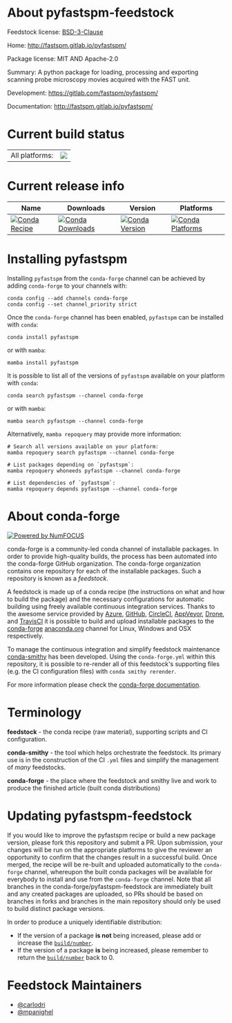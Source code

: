 About pyfastspm-feedstock
=========================

Feedstock license: [BSD-3-Clause](https://github.com/conda-forge/pyfastspm-feedstock/blob/main/LICENSE.txt)

Home: http://fastspm.gitlab.io/pyfastspm/

Package license: MIT AND Apache-2.0

Summary: A python package for loading, processing and exporting scanning probe microscopy movies acquired with the FAST unit.

Development: https://gitlab.com/fastspm/pyfastspm/

Documentation: http://fastspm.gitlab.io/pyfastspm/

Current build status
====================


<table><tr><td>All platforms:</td>
    <td>
      <a href="https://dev.azure.com/conda-forge/feedstock-builds/_build/latest?definitionId=15373&branchName=main">
        <img src="https://dev.azure.com/conda-forge/feedstock-builds/_apis/build/status/pyfastspm-feedstock?branchName=main">
      </a>
    </td>
  </tr>
</table>

Current release info
====================

| Name | Downloads | Version | Platforms |
| --- | --- | --- | --- |
| [![Conda Recipe](https://img.shields.io/badge/recipe-pyfastspm-green.svg)](https://anaconda.org/conda-forge/pyfastspm) | [![Conda Downloads](https://img.shields.io/conda/dn/conda-forge/pyfastspm.svg)](https://anaconda.org/conda-forge/pyfastspm) | [![Conda Version](https://img.shields.io/conda/vn/conda-forge/pyfastspm.svg)](https://anaconda.org/conda-forge/pyfastspm) | [![Conda Platforms](https://img.shields.io/conda/pn/conda-forge/pyfastspm.svg)](https://anaconda.org/conda-forge/pyfastspm) |

Installing pyfastspm
====================

Installing `pyfastspm` from the `conda-forge` channel can be achieved by adding `conda-forge` to your channels with:

```
conda config --add channels conda-forge
conda config --set channel_priority strict
```

Once the `conda-forge` channel has been enabled, `pyfastspm` can be installed with `conda`:

```
conda install pyfastspm
```

or with `mamba`:

```
mamba install pyfastspm
```

It is possible to list all of the versions of `pyfastspm` available on your platform with `conda`:

```
conda search pyfastspm --channel conda-forge
```

or with `mamba`:

```
mamba search pyfastspm --channel conda-forge
```

Alternatively, `mamba repoquery` may provide more information:

```
# Search all versions available on your platform:
mamba repoquery search pyfastspm --channel conda-forge

# List packages depending on `pyfastspm`:
mamba repoquery whoneeds pyfastspm --channel conda-forge

# List dependencies of `pyfastspm`:
mamba repoquery depends pyfastspm --channel conda-forge
```


About conda-forge
=================

[![Powered by
NumFOCUS](https://img.shields.io/badge/powered%20by-NumFOCUS-orange.svg?style=flat&colorA=E1523D&colorB=007D8A)](https://numfocus.org)

conda-forge is a community-led conda channel of installable packages.
In order to provide high-quality builds, the process has been automated into the
conda-forge GitHub organization. The conda-forge organization contains one repository
for each of the installable packages. Such a repository is known as a *feedstock*.

A feedstock is made up of a conda recipe (the instructions on what and how to build
the package) and the necessary configurations for automatic building using freely
available continuous integration services. Thanks to the awesome service provided by
[Azure](https://azure.microsoft.com/en-us/services/devops/), [GitHub](https://github.com/),
[CircleCI](https://circleci.com/), [AppVeyor](https://www.appveyor.com/),
[Drone](https://cloud.drone.io/welcome), and [TravisCI](https://travis-ci.com/)
it is possible to build and upload installable packages to the
[conda-forge](https://anaconda.org/conda-forge) [anaconda.org](https://anaconda.org/)
channel for Linux, Windows and OSX respectively.

To manage the continuous integration and simplify feedstock maintenance
[conda-smithy](https://github.com/conda-forge/conda-smithy) has been developed.
Using the ``conda-forge.yml`` within this repository, it is possible to re-render all of
this feedstock's supporting files (e.g. the CI configuration files) with ``conda smithy rerender``.

For more information please check the [conda-forge documentation](https://conda-forge.org/docs/).

Terminology
===========

**feedstock** - the conda recipe (raw material), supporting scripts and CI configuration.

**conda-smithy** - the tool which helps orchestrate the feedstock.
                   Its primary use is in the construction of the CI ``.yml`` files
                   and simplify the management of *many* feedstocks.

**conda-forge** - the place where the feedstock and smithy live and work to
                  produce the finished article (built conda distributions)


Updating pyfastspm-feedstock
============================

If you would like to improve the pyfastspm recipe or build a new
package version, please fork this repository and submit a PR. Upon submission,
your changes will be run on the appropriate platforms to give the reviewer an
opportunity to confirm that the changes result in a successful build. Once
merged, the recipe will be re-built and uploaded automatically to the
`conda-forge` channel, whereupon the built conda packages will be available for
everybody to install and use from the `conda-forge` channel.
Note that all branches in the conda-forge/pyfastspm-feedstock are
immediately built and any created packages are uploaded, so PRs should be based
on branches in forks and branches in the main repository should only be used to
build distinct package versions.

In order to produce a uniquely identifiable distribution:
 * If the version of a package **is not** being increased, please add or increase
   the [``build/number``](https://docs.conda.io/projects/conda-build/en/latest/resources/define-metadata.html#build-number-and-string).
 * If the version of a package **is** being increased, please remember to return
   the [``build/number``](https://docs.conda.io/projects/conda-build/en/latest/resources/define-metadata.html#build-number-and-string)
   back to 0.

Feedstock Maintainers
=====================

* [@carlodri](https://github.com/carlodri/)
* [@mpanighel](https://github.com/mpanighel/)

